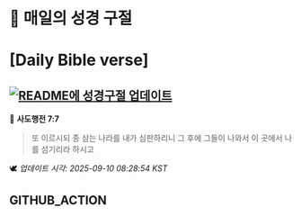 # 🙏 매일의 성경 구절
# [Daily Bible verse]
## [![README에 성경구절 업데이트](https://github.com/DONGSUKA/first_test/actions/workflows/update-readme-bible.yml/badge.svg)](https://github.com/DONGSUKA/first_test/actions/workflows/update-readme-bible.yml)
<!-- START_BIBLE_VERSE -->
📖 **사도행전 7:7**
> 또 이르시되 종 삼는 나라를 내가 심판하리니 그 후에 그들이 나와서 이 곳에서 나를 섬기리라 하시고

🕊️ _업데이트 시각: 2025-09-10 08:28:54 KST_
  <!-- END_BIBLE_VERSE -->
## GITHUB_ACTION
